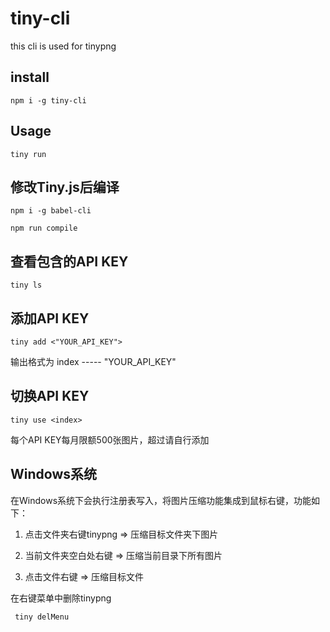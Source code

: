 # tiny-cli

this cli is used for tinypng

## install

    npm i -g tiny-cli

## Usage

    tiny run

## 修改Tiny.js后编译

    npm i -g babel-cli

    npm run compile
    
## 查看包含的API KEY

    tiny ls

## 添加API KEY 

    tiny add <"YOUR_API_KEY">

输出格式为 index ----- "YOUR_API_KEY" 

## 切换API KEY

    tiny use <index>



每个API KEY每月限额500张图片，超过请自行添加


## Windows系统

在Windows系统下会执行注册表写入，将图片压缩功能集成到鼠标右键，功能如下：

1. 点击文件夹右键tinypng => 压缩目标文件夹下图片

2. 当前文件夹空白处右键 => 压缩当前目录下所有图片

3. 点击文件右键 => 压缩目标文件


在右键菜单中删除tinypng

     tiny delMenu








    
